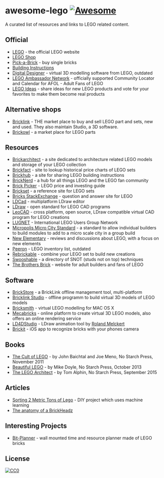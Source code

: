 # awesome-lego [![Awesome](https://awesome.re/badge-flat.svg)](https://awesome.re)

A curated list of resources and links to LEGO related content.

## Official

- [LEGO](https://www.lego.com/) - the official LEGO website
- [LEGO Shop](https://shop.lego.com)
- [Pick-a-Brick](https://shop.lego.com/Pick-a-Brick) - buy single bricks
- [Building Instructions](https://www.lego.com/service/buildinginstructions)
- [Digital Designer](https://www.lego.com/en-us/ldd) - virtual 3D modelling software from LEGO, outdated
- [LEGO Ambassador Network](https://lan.lego.com) - officially supported Community Locator and Calendar for AFOL - Adult Fans of LEGO
- [LEGO Ideas](https://ideas.lego.com) - share ideas for new LEGO products and vote for your favorites to make them become real products

## Alternative shops

- [Bricklink](https://www.bricklink.com) - THE market place to buy and sell LEGO part and sets, new and used. They also maintain Studio, a 3D software.
- [Brickowl](https://www.brickowl.com) - a market place for LEGO parts

## Resources

- [Brickarchitect](https://brickarchitect.com) - a site dedicated to architecture related LEGO models and storage of your LEGO collection
- [Brickfact](https://brickfact.com/) - site to lookup historical price charts of LEGO sets
- [Brickhub](https://brickhub.org) - a site for sharing LEGO building instructions
- [BrickNerd](https://bricknerd.com) - a hub for all things LEGO and the LEGO fan community
- [Brick Picker](http://brickpicker.com) - LEGO price and investing guide
- [Brickset](https://brickset.com) - a reference site for LEGO sets
- [Bricks StackExchange](https://bricks.stackexchange.com) - question and answer site for LEGO
- [LDCad](http://www.melkert.net/LDCad) - multiplatform LDraw editor
- [LDraw](https://www.ldraw.org) - open standard for LEGO CAD programs
- [LeoCAD](https://www.leocad.org) - cross platform, open source, LDraw compatible virtual CAD program for LEGO creations
- [LUGNET](https://www.lugnet.com) - International LEGO Users Group Network
- [Micropolis Micro City Standard](https://twinlug.com/micropolis-micro-city-standard/) - a standard to allow individual builders to build modules to add to a micro scale city in a group build
- [New Elementary](http://www.newelementary.com) - reviews and discussions about LEGO, with a focus on new elements
- [Peeron](http://www.peeron.com) - LEGO inventory list, outdated
- [Rebrickable](https://rebrickable.com) - combine your LEGO set to build new creations
- [Swooshable](https://swooshable.com) - a directory of SNOT (studs not on top) techniques
- [The Brothers Brick](https://www.brothers-brick.com) - website for adult builders and fans of LEGO

## Software

- [BrickStore](https://www.brickstore.dev) - a BrickLink offline management tool, multi-platform
- [Bricklink Studio](https://studio.bricklink.com) - offline programm to build virtual 3D models of LEGO models
- [Bricksmith](http://bricksmith.sourceforge.net) - virtual LEGO  modelling for MAC OS X
- [Mecabricks](https://www.mecabricks.com) - online platform to create virtual 3D LEGO models, also offers an online rendering service
- [LD4DStudio](http://www.ld4dstudio.nl) - LDraw animation tool by [Roland Melckert](http://www.rolandmelkert.nl)
- [Brickit](https://brickit.app) - iOS app to recognize bricks with your phones camera 

## Books

- [The Cult of LEGO](https://nostarch.com/cultoflego) - by John Baichtal and Joe Meno, No Starch Press, November 2011
- [Beautiful LEGO](https://nostarch.com/beautifullego) - by Mike Doyle, No Starch Press, October 2013
- [The LEGO Architect](https://brickarchitect.com/book/) - by Tom Alphin, No Starch Press, September 2015

## Articles

- [Sorting 2 Metric Tons of Lego](https://jacquesmattheij.com/sorting-two-metric-tons-of-lego/) - DIY project which uses machine learning
- [The anatomy of a BrickHeadz](https://brickset.com/article/26620/the-anatomy-of-a-brickheadz)

## Interesting Projects

- [Bit-Planner](http://www.bit-planner.com) - wall mounted time and resource planner made of LEGO bricks

## License

[![CC0](http://mirrors.creativecommons.org/presskit/buttons/88x31/svg/cc-zero.svg)](https://creativecommons.org/publicdomain/zero/1.0/)
  